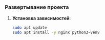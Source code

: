 ### Развертывание проекта

1. **Установка зависимостей**:
   ```bash
   sudo apt update
   sudo apt install -y nginx python3-venv